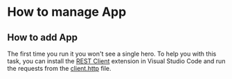 # How to manage App 

## How to add App

The first time you run it you won't see a single hero. To help you with this task, you can install the [REST Client](https://marketplace.visualstudio.com/items?itemName=humao.rest-client) extension in Visual Studio Code and run the requests from the [client.http](../client.http) file.